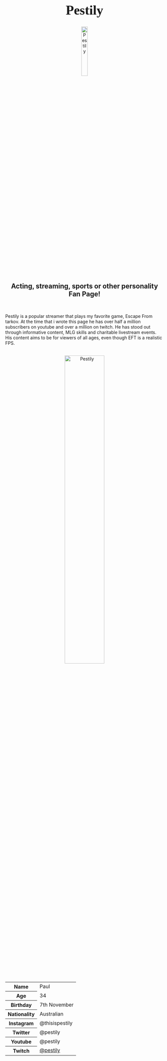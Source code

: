 
<h1 style="font-family:Brush Script MT; font-size:300%;" align="center" > <b> Pestily </b></h1>

<div align="center">
    <img    src="https://yt3.ggpht.com/ytc/AKedOLRr6_Q8yPyhMO_t8BaPUFh7S-Thuwhe6j8_Gfha5w=s900-c-k-c0x00ffffff-no-rj"
            title="Pestily"
            width="20%"
            height="20%" 
            />
</div>

<h2 align="center" > Acting, streaming, sports or other personality Fan Page!</h2>

<br>

<p>
    Pestily is a popular streamer that plays my favorite game, Escape From tarkov. At the time that i wrote this page he has over half a million subscribers on youtube and over a million on twitch. He has stood out through informative content, MLG skills and charitable livestream events. His content aims to be for viewers of all ages, even though EFT is a realistic FPS.
</p>

<br>
<div align="center">
    <img    src="https://www.dexerto.com/wp-content/uploads/2020/03/pestily-talks-fast-levelling-escape-from-tarkov-flea-market.png"
            title="Pestily"
            width="50%"
            height="50%" 
            />
</div>

<br>


<table>
    <tr>
        <th>Name</th>
        <td>Paul</td>
    </tr>
    <tr>
        <th>Age</th>
        <td>34</td>
    </tr>
    <tr>
        <th>Birthday</th>
        <td>7th November</td>
    </tr>
        <tr>
        <th>Nationality</th>
        <td>Australian</td>
    </tr>
    <tr>
        <th>Instagram</th>
        <td>@thisispestily</td>
    </tr>
    <tr>
        <th>Twitter</th>
        <td>@pestily</td>
    </tr>
    <tr>
        <th>Youtube</th>
        <td>@pestily</td>
    </tr>
    <tr>
        <th>Twitch</th>
        <td><a href="https://www.twitch.tv/pestily"> @pestily </a></td>
    </tr>
</table>

